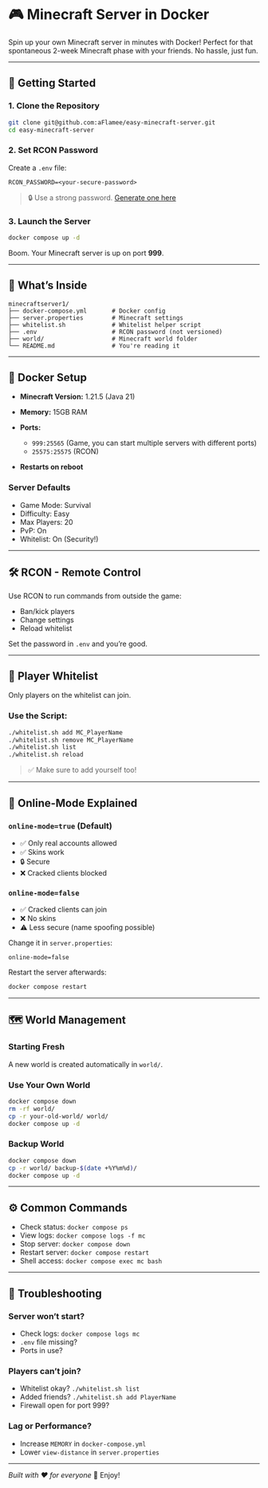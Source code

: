 # 🎮 Minecraft Server in Docker

Spin up your own Minecraft server in minutes with Docker! Perfect for that spontaneous 2-week Minecraft phase with your friends. No hassle, just fun.

---

## 🚀 Getting Started

### 1. Clone the Repository

```bash
git clone git@github.com:aFlamee/easy-minecraft-server.git
cd easy-minecraft-server
```

### 2. Set RCON Password

Create a `.env` file:

```env
RCON_PASSWORD=<your-secure-password>
```

> 🔒 Use a strong password. [Generate one here](https://diceware.rempe.us/#eff)

### 3. Launch the Server

```bash
docker compose up -d
```

Boom. Your Minecraft server is up on port **999**.

---

## 📁 What’s Inside

```
minecraftserver1/
├── docker-compose.yml       # Docker config
├── server.properties        # Minecraft settings
├── whitelist.sh             # Whitelist helper script
├── .env                     # RCON password (not versioned)
├── world/                   # Minecraft world folder
└── README.md                # You're reading it
```

---

## 🐳 Docker Setup

* **Minecraft Version:** 1.21.5 (Java 21)
* **Memory:** 15GB RAM
* **Ports:**

  * `999:25565` (Game, you can start multiple servers with different ports)
  * `25575:25575` (RCON)
* **Restarts on reboot**

### Server Defaults

* Game Mode: Survival
* Difficulty: Easy
* Max Players: 20
* PvP: On
* Whitelist: On (Security!)

---

## 🛠️ RCON - Remote Control

Use RCON to run commands from outside the game:

* Ban/kick players
* Change settings
* Reload whitelist

Set the password in `.env` and you’re good.

---

## 👥 Player Whitelist

Only players on the whitelist can join.

### Use the Script:

```bash
./whitelist.sh add MC_PlayerName
./whitelist.sh remove MC_PlayerName
./whitelist.sh list
./whitelist.sh reload
```

> ✅ Make sure to add yourself too!

---

## 🔐 Online-Mode Explained

### `online-mode=true` (Default)

* ✅ Only real accounts allowed
* ✅ Skins work
* 🔒 Secure
* ❌ Cracked clients blocked

### `online-mode=false`

* ✅ Cracked clients can join
* ❌ No skins
* ⚠️ Less secure (name spoofing possible)

Change it in `server.properties`:

```properties
online-mode=false
```

Restart the server afterwards:

```bash
docker compose restart
```

---

## 🗺️ World Management

### Starting Fresh

A new world is created automatically in `world/`.

### Use Your Own World

```bash
docker compose down
rm -rf world/
cp -r your-old-world/ world/
docker compose up -d
```

### Backup World

```bash
docker compose down
cp -r world/ backup-$(date +%Y%m%d)/
docker compose up -d
```

---

## ⚙️ Common Commands

* Check status: `docker compose ps`
* View logs: `docker compose logs -f mc`
* Stop server: `docker compose down`
* Restart server: `docker compose restart`
* Shell access: `docker compose exec mc bash`

---

## 🧯 Troubleshooting

### Server won’t start?

* Check logs: `docker compose logs mc`
* `.env` file missing?
* Ports in use?

### Players can’t join?

* Whitelist okay? `./whitelist.sh list`
* Added friends? `./whitelist.sh add PlayerName`
* Firewall open for port 999?

### Lag or Performance?

* Increase `MEMORY` in `docker-compose.yml`
* Lower `view-distance` in `server.properties`

---

*Built with ❤️ for everyone* 🙌 Enjoy!

